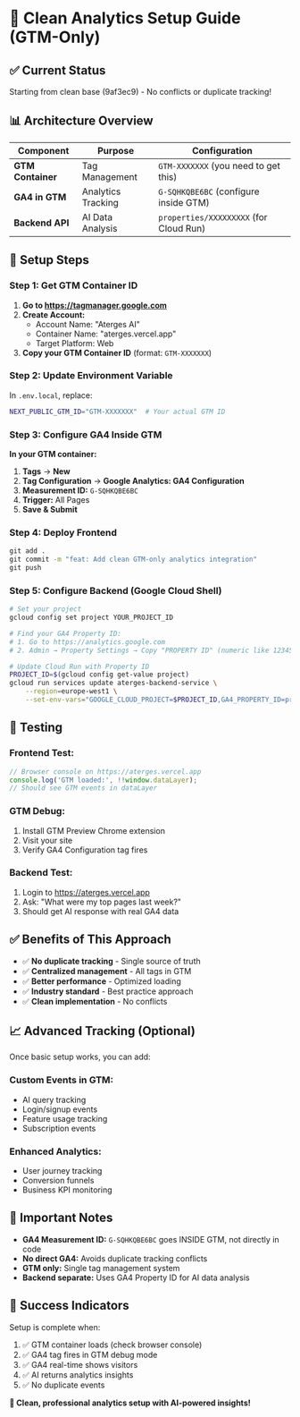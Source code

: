 # 🚀 Clean Analytics Setup Guide (GTM-Only)

## **✅ Current Status**
Starting from clean base (9af3ec9) - No conflicts or duplicate tracking!

## **📊 Architecture Overview**

| Component | Purpose | Configuration |
|-----------|---------|---------------|
| **GTM Container** | Tag Management | `GTM-XXXXXXX` (you need to get this) |
| **GA4 in GTM** | Analytics Tracking | `G-SQHKQBE6BC` (configure inside GTM) |
| **Backend API** | AI Data Analysis | `properties/XXXXXXXXX` (for Cloud Run) |

## **🎯 Setup Steps**

### **Step 1: Get GTM Container ID**

1. **Go to https://tagmanager.google.com**
2. **Create Account:**
   - Account Name: "Aterges AI"
   - Container Name: "aterges.vercel.app"
   - Target Platform: Web
3. **Copy your GTM Container ID** (format: `GTM-XXXXXXX`)

### **Step 2: Update Environment Variable**

In `.env.local`, replace:
```bash
NEXT_PUBLIC_GTM_ID="GTM-XXXXXXX"  # Your actual GTM ID
```

### **Step 3: Configure GA4 Inside GTM**

**In your GTM container:**
1. **Tags** → **New**
2. **Tag Configuration** → **Google Analytics: GA4 Configuration**
3. **Measurement ID:** `G-SQHKQBE6BC`
4. **Trigger:** All Pages
5. **Save & Submit**

### **Step 4: Deploy Frontend**

```cmd
git add .
git commit -m "feat: Add clean GTM-only analytics integration"
git push
```

### **Step 5: Configure Backend (Google Cloud Shell)**

```bash
# Set your project
gcloud config set project YOUR_PROJECT_ID

# Find your GA4 Property ID:
# 1. Go to https://analytics.google.com
# 2. Admin → Property Settings → Copy "PROPERTY ID" (numeric like 123456789)

# Update Cloud Run with Property ID
PROJECT_ID=$(gcloud config get-value project)
gcloud run services update aterges-backend-service \
    --region=europe-west1 \
    --set-env-vars="GOOGLE_CLOUD_PROJECT=$PROJECT_ID,GA4_PROPERTY_ID=properties/123456789"
```

## **🧪 Testing**

### **Frontend Test:**
```javascript
// Browser console on https://aterges.vercel.app
console.log('GTM loaded:', !!window.dataLayer);
// Should see GTM events in dataLayer
```

### **GTM Debug:**
1. Install GTM Preview Chrome extension
2. Visit your site
3. Verify GA4 Configuration tag fires

### **Backend Test:**
1. Login to https://aterges.vercel.app
2. Ask: "What were my top pages last week?"
3. Should get AI response with real GA4 data

## **✅ Benefits of This Approach**

- ✅ **No duplicate tracking** - Single source of truth
- ✅ **Centralized management** - All tags in GTM
- ✅ **Better performance** - Optimized loading
- ✅ **Industry standard** - Best practice approach
- ✅ **Clean implementation** - No conflicts

## **📈 Advanced Tracking (Optional)**

Once basic setup works, you can add:

### **Custom Events in GTM:**
- AI query tracking
- Login/signup events
- Feature usage tracking
- Subscription events

### **Enhanced Analytics:**
- User journey tracking
- Conversion funnels
- Business KPI monitoring

## **🚨 Important Notes**

- **GA4 Measurement ID:** `G-SQHKQBE6BC` goes INSIDE GTM, not directly in code
- **No direct GA4:** Avoids duplicate tracking conflicts
- **GTM only:** Single tag management system
- **Backend separate:** Uses GA4 Property ID for AI data analysis

## **🎉 Success Indicators**

Setup is complete when:

1. ✅ GTM container loads (check browser console)
2. ✅ GA4 tag fires in GTM debug mode
3. ✅ GA4 real-time shows visitors
4. ✅ AI returns analytics insights
5. ✅ No duplicate events

**🚀 Clean, professional analytics setup with AI-powered insights!**
